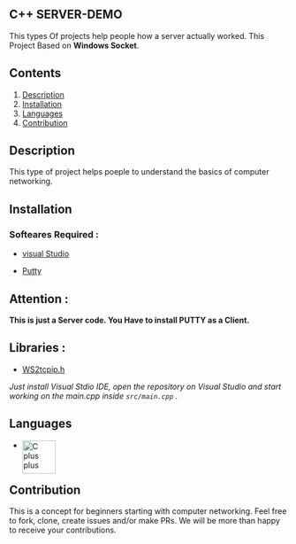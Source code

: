 ## **C++ SERVER-DEMO**

This types Of projects help people how a server actually worked. This Project Based on **Windows Socket**.

## **Contents**
1. [Description](#description)
0. [Installation](#installation)
0. [Languages](#languages)
0. [Contribution](#contribution)


## **Description**
This type of project helps poeple to understand the basics of computer networking.



## **Installation**
   ### Softeares Required :
   * [visual Studio ](https://visualstudio.microsoft.com/)

   * [Putty](https://www.chiark.greenend.org.uk/~sgtatham/putty/latest.html)
   

   ## **Attention :**

**This is just a Server code. You Have to install PUTTY as a Client.**


## **Libraries :**
 
 * [WS2tcpip.h]()


_Just install Visual Stdio IDE, open the repository on Visual Studio and start working on the main.cpp inside ```src/main.cpp```  ._

## **Languages**

- <img align="left" alt="C plus plus" width="60px" src="https://user-images.githubusercontent.com/72512900/146313275-30ec5b18-531f-4444-a777-025ff4deacbb.png" />
<br>


## **Contribution**
This is a concept for beginners starting with computer networking. Feel free to fork, clone, create issues and/or make PRs. We will be more than happy to receive your contributions.

